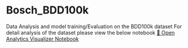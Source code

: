 # Bosch_BDD100k
Data Analysis and model training/Evaluation on the BDD100k dataset
For detail analysis of the dataset please view the below notebook
[📓 Open Analytics Visualizer Notebook](Bosch_BDD100k/data_analysis/Analytics_Visualizer.ipynb)
